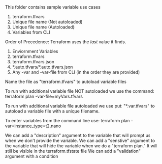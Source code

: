 This folder contains sample variable use cases
1. terraform.tfvars
2. Unique file name (Not autoloaded)
3. Unique file name (Autoloaded)
4. Variables from CLI

Order of Precedence:
Terraform uses the *last* value it finds. 

1. Enviornment Variables
2. terraform.tfvars
3. terraform.tfvars.json
4. *.auto.tfvars/\*.auto.tfvars.json
5. Any -var and -var-file from CLI (in the order they are provided)

Name the file as "terraform.tfvars" to autoload variable files

To run with additional variable file NOT autoloaded we use the command:
terraform plan -var-file=myVars.tfvars

To run with additional variable file autoloaded we use put:
"*.var.tfvars"
to autoload a variable file with a unique filename.

To enter variables from the command line use:
terraform plan -var=instance_type=t2.nano

We can add a "description"  argument to the variable that will prompt us when we don't provide the variable.
We can add a "senstive" argument to the variable that will hide the variable when we do a "terraform plan."
It will still be visible in the terraform.tfstate file
We can add a "validation" argument with a condition 